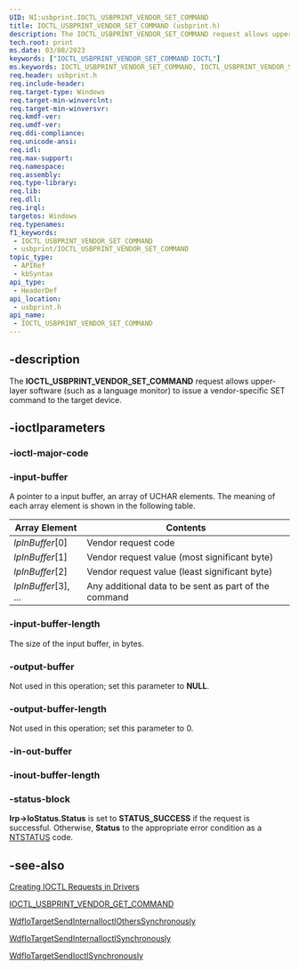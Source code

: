 ```yaml
---
UID: NI:usbprint.IOCTL_USBPRINT_VENDOR_SET_COMMAND
title: IOCTL_USBPRINT_VENDOR_SET_COMMAND (usbprint.h)
description: The IOCTL_USBPRINT_VENDOR_SET_COMMAND request allows upper-layer software (such as a language monitor) to issue a vendor-specific SET command to the target device.
tech.root: print
ms.date: 03/08/2023
keywords: ["IOCTL_USBPRINT_VENDOR_SET_COMMAND IOCTL"]
ms.keywords: IOCTL_USBPRINT_VENDOR_SET_COMMAND, IOCTL_USBPRINT_VENDOR_SET_COMMAND control, IOCTL_USBPRINT_VENDOR_SET_COMMAND control code [Print Devices], print.ioctl_usbprint_vendor_set_command, usbioctl_b3ea3ada-47c2-4acc-b08c-2d16e9d3ead1.xml, usbprint/IOCTL_USBPRINT_VENDOR_SET_COMMAND
req.header: usbprint.h
req.include-header: 
req.target-type: Windows
req.target-min-winverclnt: 
req.target-min-winversvr: 
req.kmdf-ver: 
req.umdf-ver: 
req.ddi-compliance: 
req.unicode-ansi: 
req.idl: 
req.max-support: 
req.namespace: 
req.assembly: 
req.type-library: 
req.lib: 
req.dll: 
req.irql: 
targetos: Windows
req.typenames: 
f1_keywords:
 - IOCTL_USBPRINT_VENDOR_SET_COMMAND
 - usbprint/IOCTL_USBPRINT_VENDOR_SET_COMMAND
topic_type:
 - APIRef
 - kbSyntax
api_type:
 - HeaderDef
api_location:
 - usbprint.h
api_name:
 - IOCTL_USBPRINT_VENDOR_SET_COMMAND
---
```


## -description

The **IOCTL_USBPRINT_VENDOR_SET_COMMAND** request allows upper-layer software (such as a language monitor) to issue a vendor-specific SET command to the target device.

## -ioctlparameters

### -ioctl-major-code

### -input-buffer

A pointer to a input buffer, an array of UCHAR elements. The meaning of each array element is shown in the following table.

| Array Element | Contents |
|---|---|
| *lpInBuffer*\[0\] | Vendor request code |
| *lpInBuffer*\[1\] | Vendor request value (most significant byte) |
| *lpInBuffer*\[2\] | Vendor request value (least significant byte) |
| *lpInBuffer*\[3\], ... | Any additional data to be sent as part of the command |

### -input-buffer-length

The size of the input buffer, in bytes.

### -output-buffer

Not used in this operation; set this parameter to **NULL**.

### -output-buffer-length

Not used in this operation; set this parameter to 0.

### -in-out-buffer

### -inout-buffer-length

### -status-block

**Irp->IoStatus.Status** is set to **STATUS_SUCCESS** if the request is successful. Otherwise, **Status** to the appropriate error condition as a [NTSTATUS](/windows-hardware/drivers/kernel/using-ntstatus-values) code.

## -see-also

[Creating IOCTL Requests in Drivers](/windows-hardware/drivers/kernel/creating-ioctl-requests-in-drivers)

[IOCTL_USBPRINT_VENDOR_GET_COMMAND](./ni-usbprint-ioctl_usbprint_vendor_get_command.md)

[WdfIoTargetSendInternalIoctlOthersSynchronously](../wdfiotarget/nf-wdfiotarget-wdfiotargetsendinternalioctlotherssynchronously.md)

[WdfIoTargetSendInternalIoctlSynchronously](../wdfiotarget/nf-wdfiotarget-wdfiotargetsendinternalioctlsynchronously.md)

[WdfIoTargetSendIoctlSynchronously](../wdfiotarget/nf-wdfiotarget-wdfiotargetsendioctlsynchronously.md)